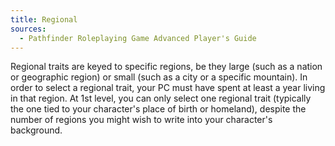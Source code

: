 ```yaml
---
title: Regional
sources:
  - Pathfinder Roleplaying Game Advanced Player's Guide
---
```


Regional traits are keyed to specific regions, be they large (such as a nation or geographic region) or small (such as a city or a specific mountain). In order to select a regional trait, your PC must have spent at least a year living in that region. At 1st level, you can only select one regional trait (typically the one tied to your character's place of birth or homeland), despite the number of regions you might wish to write into your character's background.

